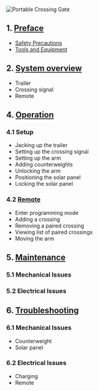 ![Portable Crossing Gate](assets/Gate_Aicher_rev2.jpg)

## 1. [Preface](crossing_preface.md)
* [Safety Precautions](crossing_preface.md#safety_precautions)
* [Tools and Equipment](crossing_preface#tools_and_equipment)

## 2. [System overview](crossing_overview.md)
* Trailer
* Crossing signal
* Remote

## 4. [Operation](crossing_operation.md)

### 4.1 Setup
* Jacking up the trailer
* Setting up the crossing signal
* Setting up the arm
* Adding counterweights
* Unlocking the arm
* Positioning the solar panel
* Locking the solar panel

### 4.2 [Remote](crossing_operation.md#remote)
* Enter programming mode
* Adding a crossing
* Removing a paired crossing
* Viewing list of paired crossings
* Moving the arm

## 5. [Maintenance](crossing_maintenance.md)

### 5.1 Mechanical Issues

### 5.2 Electrical Issues
	
## 6. [Troubleshooting](crossing_troubleshooting.md)

### 6.1 Mechanical Issues
* Counterweight
* Solar panel

### 6.2 Electrical Issues
* Charging
* Remote
